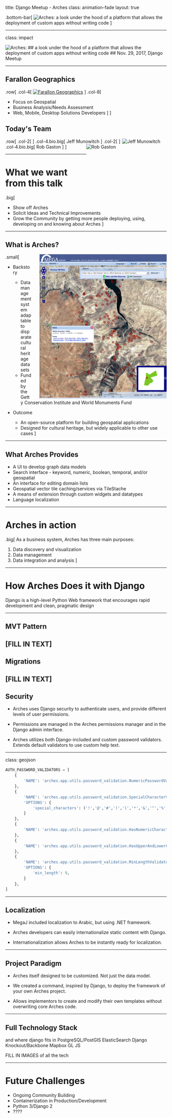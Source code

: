 title: Django Meetup - Arches
class: animation-fade
layout: true

<!-- This slide will serve as the base layout for all your slides -->
.bottom-bar[
  <img src="https://www.archesproject.org/wp-content/uploads/2017/03/arches-logo-tm-only.svg" alt="Arches:" id="logo" width="86vw"> a look under the hood of a platform that allows the deployment of custom apps without writing code
]

---

class: impact

<img src="https://www.archesproject.org/wp-content/uploads/2017/03/arches-logo-tm-only.svg" alt="Arches:" id="logo" data-height-percentage="10" data-actual-width="300" data-actual-height="67">
## a look under the hood of a platform that allows the deployment of custom apps without writing code
## Nov. 29, 2017, Django Meetup

---
<!-- Adam -->

## Farallon Geographics
.row[
.col-4[
[<img src="http://fargeo.com/cms/wp-content/uploads/2015/09/logo.png" alt="Farallon Geographics" height="80px" class="logo">](http://www.fargeo.com)
]
.col-8[
- Focus on Geospatial
- Business Analysis/Needs Assessment
- Web, Mobile, Desktop Solutions Developers
]
]

## Today's Team
.row[
.col-2[
<img src="http://fargeo.com/cms/wp-content/uploads/2015/12/jeff-gray.jpg" alt="Jeff Munowitch" height="170px" style="float:right;margin-right:20px;">
]
.col-4.bio.big[
Jeff Munowitch <!-- GIS Generalist, Web Developer -->
]
.col-2[
<img src="http://fargeo.com/cms/wp-content/uploads/2015/12/rob-gray.jpg" alt="Rob Gaston" height="170px" style="float:right;margin-right:20px;">
]
.col-4.bio.big[
Rob Gaston <!-- Master Front-end Developer, but really also quite good at everything else -->
]
]

---

<!-- Adam -->
# What we want from this talk

.big[
- Show off Arches
- Solicit Ideas and Technical Improvements
- Grow the Community by getting more people deploying, using, developing on and knowing about Arches
]

---

## What is Arches?

<img src="img/megajordan.png" alt="Mega Jordan" height="450px" style="float:right; margin-left: 25px;">

.small[
- Backstory
  - Data management system adaptable to disparate cultural heritage datasets
  - Funded by the Getty Conservation Institute and World Monuments Fund

- Outcome
  - An open-source platform for building geospatial applications
  - Designed for cultural heritage, but widely applicable to other use cases
]

---

## What Arches Provides

- A UI to develop graph data models
- Search interface - keyword, numeric, boolean, temporal, and/or geospatial
- An interface for editing domain lists
- Geospatial vector tile caching/services via TileStache
- A means of extension through custom widgets and datatypes
- Language localization

---

<!-- Rob -->

# Arches in action

.big[
As a business system, Arches has three main purposes:

1. Data discovery and visualization
    <!-- - Contextual search and visualization tools (strings, concepts, geospatial, temporal) -->
    <!-- - Reports -->
2. Data management
    <!-- - dynamic forms for managing business data -->
    <!-- - "Reference Data Manager" for managing shared thesauri -->
    <!-- - "Arches designer" for creating custom schema and forms without coding -->
3. Data integration and analysis
]

---
<!-- Ryan -->
# How Arches Does it with Django

Django is a high-level Python Web framework that encourages rapid development and clean, pragmatic design

---
## MVT Pattern

[FILL IN TEXT]
---
## Migrations

[FILL IN TEXT]
---
## Security

- Arches uses Django security to authenticate users, and provide different levels of user permissions.

- Permissions are managed in the Arches permissions manager and in the Django admin interface.

- Arches utilizes both Django-included and custom password validators. Extends default validators to use custom help text.

---

class: geojson

```py
AUTH_PASSWORD_VALIDATORS = [
    {
        'NAME': 'arches.app.utils.password_validation.NumericPasswordValidator',
    },
    {
        'NAME': 'arches.app.utils.password_validation.SpecialCharacterValidator',
        'OPTIONS': {
            'special_characters': ('!','@','#',')','(','*','&','^','%','$'),
        }
    },
    {
        'NAME': 'arches.app.utils.password_validation.HasNumericCharacterValidator',
    },
    {
        'NAME': 'arches.app.utils.password_validation.HasUpperAndLowerCaseValidator',
    },
    {
        'NAME': 'arches.app.utils.password_validation.MinLengthValidator',
        'OPTIONS': {
            'min_length': 9,
        }
    },
]
```


---
## Localization

- MegaJ included localization to Arabic, but using .NET framework.

- Arches developers can easily internationalize static content with Django.

- Internationalization allows Arches to be instantly ready for localization.


---
## Project Paradigm

- Arches itself designed to be customized. Not just the data model.

- We created a command, inspired by Django, to deploy the framework of your own Arches project.

- Allows implementors to create and modify their own templates without overwriting core Arches code.

---
<!-- Jeff -->
## Full Technology Stack

and where django fits in
PostgreSQL/PostGIS
ElasticSearch
Django
Knockout/Backbone
Mapbox GL JS

FILL IN IMAGES of all the tech

---
<!-- Jeff -->
# Future Challenges

- Ongoing Community Building
- Containerization in Production/Development
- Python 3/Django 2
- ????

